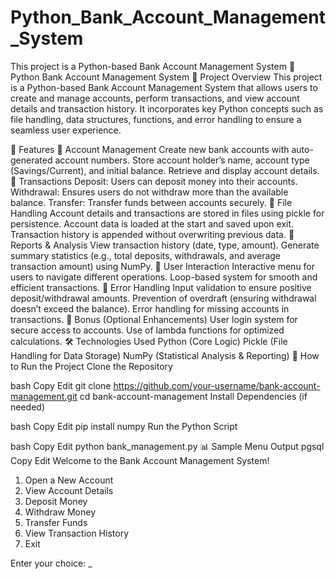 # Python_Bank_Account_Management_System
This project is a Python-based Bank Account Management System
🏦 Python Bank Account Management System
📌 Project Overview
This project is a Python-based Bank Account Management System that allows users to create and manage accounts, perform transactions, and view account details and transaction history. It incorporates key Python concepts such as file handling, data structures, functions, and error handling to ensure a seamless user experience.

🎯 Features
🔹 Account Management
Create new bank accounts with auto-generated account numbers.
Store account holder’s name, account type (Savings/Current), and initial balance.
Retrieve and display account details.
🔹 Transactions
Deposit: Users can deposit money into their accounts.
Withdrawal: Ensures users do not withdraw more than the available balance.
Transfer: Transfer funds between accounts securely.
🔹 File Handling
Account details and transactions are stored in files using pickle for persistence.
Account data is loaded at the start and saved upon exit.
Transaction history is appended without overwriting previous data.
🔹 Reports & Analysis
View transaction history (date, type, amount).
Generate summary statistics (e.g., total deposits, withdrawals, and average transaction amount) using NumPy.
🔹 User Interaction
Interactive menu for users to navigate different operations.
Loop-based system for smooth and efficient transactions.
🔹 Error Handling
Input validation to ensure positive deposit/withdrawal amounts.
Prevention of overdraft (ensuring withdrawal doesn’t exceed the balance).
Error handling for missing accounts in transactions.
🔹 Bonus (Optional Enhancements)
User login system for secure access to accounts.
Use of lambda functions for optimized calculations.
🛠️ Technologies Used
Python (Core Logic)
Pickle (File Handling for Data Storage)
NumPy (Statistical Analysis & Reporting)
🚀 How to Run the Project
Clone the Repository

bash
Copy
Edit
git clone https://github.com/your-username/bank-account-management.git
cd bank-account-management
Install Dependencies (if needed)

bash
Copy
Edit
pip install numpy
Run the Python Script

bash
Copy
Edit
python bank_management.py
📊 Sample Menu Output
pgsql
Copy
Edit
Welcome to the Bank Account Management System!

1. Open a New Account
2. View Account Details
3. Deposit Money
4. Withdraw Money
5. Transfer Funds
6. View Transaction History
7. Exit

Enter your choice: _
